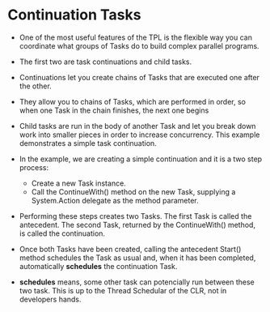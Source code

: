 
# Continuation Tasks

- One of the most useful features of the TPL is the flexible way you can coordinate what groups of Tasks do to build complex parallel programs. 

- The first two are task continuations and child tasks. 

- Continuations let you create chains of Tasks that are executed one after the other. 

- They allow you to chains of Tasks, which are performed in order, so when one Task in the chain finishes, the next one begins

- Child tasks are run in the body of another Task and let you break down work into smaller pieces in order to increase concurrency. This example demonstrates a simple task continuation.

- In the example, we are creating a simple continuation and it is a two step process:
  - Create a new Task instance.
  - Call the ContinueWith() method on the new Task, supplying a System.Action<Task> delegate as the method parameter.
- Performing these steps creates two Tasks. The first Task is called the antecedent. The second Task, returned by the ContinueWith() method, is called the continuation. 
- Once both Tasks have been created, calling the antecedent Start() method schedules the Task as usual and, when it has been completed, automatically **schedules** the continuation Task. 
- **schedules** means, some other task can potencially run between these two task. This is up to the Thread Schedular of the CLR, not in developers hands.

